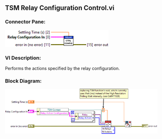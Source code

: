 ## **TSM Relay Configuration Control.vi**
### Connector Pane:
![alt text](/docs/images/Instrument%20Control/Relay/TSM%20Relay%20Configuration%20Control.vic.png "TSM Relay Configuration Control.vi connector pane")

### VI Description:
Performs the actions specified by the relay configuration.

### Block Diagram:
![alt text](/docs/images/Instrument%20Control/Relay/TSM%20Relay%20Configuration%20Control.vid.png "TSM Relay Configuration Control.vi block diagram")

